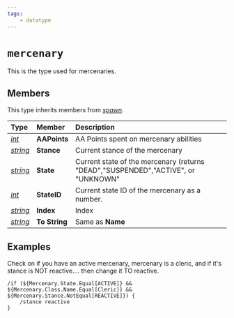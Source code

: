 ```yaml
---
tags:
    - datatype
---
```


# `mercenary`

This is the type used for mercenaries.

## Members

This type inherits members from [_spawn_](datatype-spawn.md).

| **Type** | **Member** | **Description** |
| :--- | :--- | :--- |
| [_int_](datatype-int.md) | **AAPoints** | AA Points spent on mercenary abilities |
| [_string_](datatype-string.md) | **Stance** | Current stance of the mercenary |
| [_string_](datatype-string.md) | **State** | Current state of the mercenary \(returns "DEAD","SUSPENDED","ACTIVE", or "UNKNOWN" |
| [_int_](datatype-int.md) | **StateID** | Current state ID of the mercenary as a number. |
| [_string_](datatype-string.md) | **Index** | Index |
| [_string_](datatype-string.md) | **To String** | Same as **Name** |

## Examples

Check on if you have an active mercenary, mercenary is a cleric, and if it's stance is NOT reactive.... then change it TO reactive.

```text
/if (${Mercenary.State.Equal[ACTIVE]} && ${Mercenary.Class.Name.Equal[Cleric]} && ${Mercenary.Stance.NotEqual[REACTIVE]}) {
    /stance reactive
}
```

